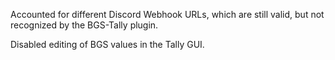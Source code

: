Accounted for different Discord Webhook URLs, which are still valid, but not recognized by the BGS-Tally plugin.

Disabled editing of BGS values in the Tally GUI.
